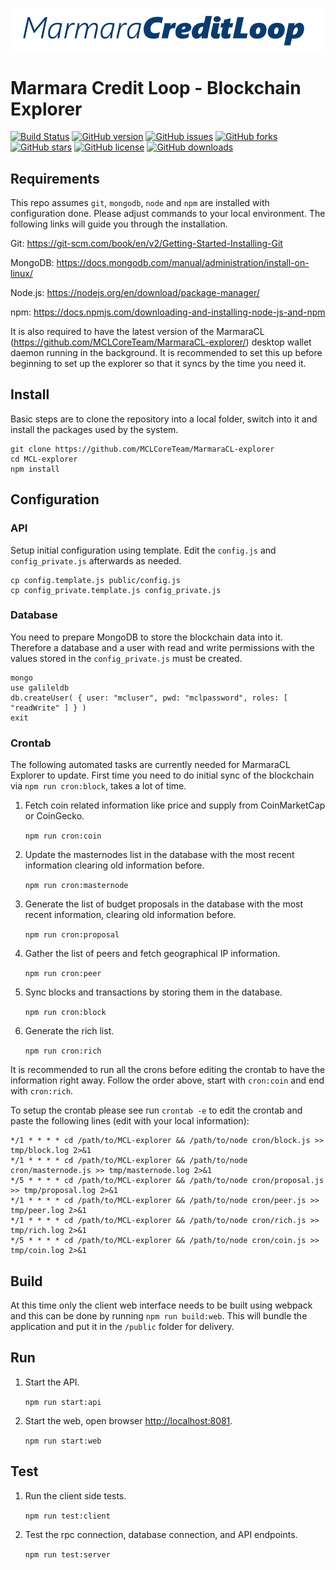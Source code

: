 ![GitHub Logo](https://raw.githubusercontent.com/MCLCoreTeam/Blockchain-Id-Storage/marmara-v1-1-opret-v2/marmara_coin_logo.png)
# Marmara Credit Loop - Blockchain Explorer

[![Build Status](https://travis-ci.com/Galilel-Project/galilel-explorer.svg?branch=master)](https://travis-ci.com/Galilel-Project/galilel-explorer)
[![GitHub version](https://badge.fury.io/gh/Galilel-Project%2Fgalilel-explorer.svg)](https://github.com/Galilel-Project/galilel-explorer/releases)
[![GitHub issues](https://img.shields.io/github/issues/Galilel-Project/galilel-explorer.svg)](https://github.com/Galilel-Project/galilel-explorer/issues)
[![GitHub forks](https://img.shields.io/github/forks/Galilel-Project/galilel-explorer.svg)](https://github.com/Galilel-Project/galilel-explorer/network/members)
[![GitHub stars](https://img.shields.io/github/stars/Galilel-Project/galilel-explorer.svg)](https://github.com/Galilel-Project/galilel-explorer/stargazers)
[![GitHub license](https://img.shields.io/github/license/Galilel-Project/galilel-explorer.svg)](https://github.com/Galilel-Project/galilel-explorer/blob/master/LICENSE)
[![GitHub downloads](https://img.shields.io/github/downloads/Galilel-Project/galilel-explorer/total.svg)](https://github.com/Galilel-Project/galilel-explorer/releases)



## Requirements

This repo assumes `git`, `mongodb`, `node` and `npm` are installed with
configuration done.  Please adjust commands to your local environment. The
following links will guide you through the installation.

Git: https://git-scm.com/book/en/v2/Getting-Started-Installing-Git

MongoDB: https://docs.mongodb.com/manual/administration/install-on-linux/

Node.js: https://nodejs.org/en/download/package-manager/

npm: https://docs.npmjs.com/downloading-and-installing-node-js-and-npm

It is also required to have the latest version of the MarmaraCL
(https://github.com/MCLCoreTeam/MarmaraCL-explorer/) desktop wallet daemon running in
the background. It is recommended to set this up before beginning to set up the
explorer so that it syncs by the time you need it.

## Install

Basic steps are to clone the repository into a local folder, switch into it and
install the packages used by the system.

```
git clone https://github.com/MCLCoreTeam/MarmaraCL-explorer
cd MCL-explorer
npm install
```

## Configuration

### API

Setup initial configuration using template. Edit the `config.js` and
`config_private.js` afterwards as needed.

```
cp config.template.js public/config.js
cp config_private.template.js config_private.js
```

### Database

You need to prepare MongoDB to store the blockchain data into it. Therefore a
database and a user with read and write permissions with the values stored in
the `config_private.js` must be created.

```
mongo
use galileldb
db.createUser( { user: "mcluser", pwd: "mclpassword", roles: [ "readWrite" ] } )
exit
```

### Crontab

The following automated tasks are currently needed for MarmaraCL Explorer to
update. First time you need to do initial sync of the blockchain via
`npm run cron:block`, takes a lot of time.

1. Fetch coin related information like price and supply from CoinMarketCap or
   CoinGecko.

   `npm run cron:coin`

2. Update the masternodes list in the database with the most recent information
   clearing old information before.

   `npm run cron:masternode`

3. Generate the list of budget proposals in the database with the most recent
   information, clearing old information before.

   `npm run cron:proposal`

4. Gather the list of peers and fetch geographical IP information.

   `npm run cron:peer`

5. Sync blocks and transactions by storing them in the database.

   `npm run cron:block`

6. Generate the rich list.

   `npm run cron:rich`

It is recommended to run all the crons before editing the crontab to have the
information right away. Follow the order above, start with `cron:coin` and end
with `cron:rich`.

To setup the crontab please see run `crontab -e` to edit the crontab and paste
the following lines (edit with your local information):

```
*/1 * * * * cd /path/to/MCL-explorer && /path/to/node cron/block.js >> tmp/block.log 2>&1
*/1 * * * * cd /path/to/MCL-explorer && /path/to/node cron/masternode.js >> tmp/masternode.log 2>&1
*/5 * * * * cd /path/to/MCL-explorer && /path/to/node cron/proposal.js >> tmp/proposal.log 2>&1
*/1 * * * * cd /path/to/MCL-explorer && /path/to/node cron/peer.js >> tmp/peer.log 2>&1
*/1 * * * * cd /path/to/MCL-explorer && /path/to/node cron/rich.js >> tmp/rich.log 2>&1
*/5 * * * * cd /path/to/MCL-explorer && /path/to/node cron/coin.js >> tmp/coin.log 2>&1
```

## Build

At this time only the client web interface needs to be built using webpack and
this can be done by running `npm run build:web`. This will bundle the
application and put it in the `/public` folder for delivery.

## Run

1. Start the API.

   `npm run start:api`

2. Start the web, open browser [http://localhost:8081](http://localhost:8081).

   `npm run start:web`

## Test

1. Run the client side tests.

   `npm run test:client`

2. Test the rpc connection, database connection, and API endpoints.

   `npm run test:server`
